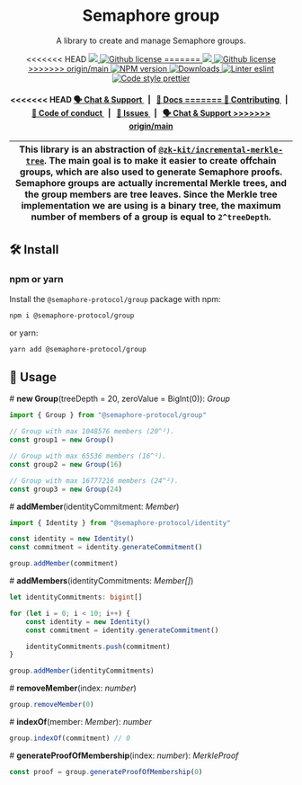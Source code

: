 <p align="center">
    <h1 align="center">
        Semaphore group
    </h1>
    <p align="center">A library to create and manage Semaphore groups.</p>
</p>

<p align="center">
<<<<<<< HEAD
    <a href="https://github.com/semaphore-protocol/semaphore.js">
        <img src="https://img.shields.io/badge/project-semaphore-blue.svg?style=flat-square">
    </a>
    <a href="https://github.com/semaphore-protocol/semaphore.js/blob/main/packages/group/LICENSE">
        <img alt="Github license" src="https://img.shields.io/github/license/semaphore-protocol/semaphore.js.svg?style=flat-square">
=======
    <a href="https://github.com/semaphore-protocol">
        <img src="https://img.shields.io/badge/project-Semaphore-blue.svg?style=flat-square">
    </a>
    <a href="https://github.com/semaphore-protocol/semaphore/blob/main/LICENSE">
        <img alt="Github license" src="https://img.shields.io/github/license/semaphore-protocol/semaphore.svg?style=flat-square">
>>>>>>> origin/main
    </a>
    <a href="https://www.npmjs.com/package/@semaphore-protocol/group">
        <img alt="NPM version" src="https://img.shields.io/npm/v/@semaphore-protocol/group?style=flat-square" />
    </a>
    <a href="https://npmjs.org/package/@semaphore-protocol/group">
        <img alt="Downloads" src="https://img.shields.io/npm/dm/@semaphore-protocol/group.svg?style=flat-square" />
    </a>
    <a href="https://eslint.org/">
        <img alt="Linter eslint" src="https://img.shields.io/badge/linter-eslint-8080f2?style=flat-square&logo=eslint" />
    </a>
    <a href="https://prettier.io/">
        <img alt="Code style prettier" src="https://img.shields.io/badge/code%20style-prettier-f8bc45?style=flat-square&logo=prettier" />
    </a>
</p>

<div align="center">
    <h4>
<<<<<<< HEAD
        <a href="https://t.me/joinchat/B-PQx1U3GtAh--Z4Fwo56A">
            🗣️ Chat &amp; Support
        </a>
        <span>&nbsp;&nbsp;|&nbsp;&nbsp;</span>
        <a href="https://semaphore-protocol.github.io/semaphore.js/group">
            📘 Docs
=======
        <a href="https://github.com/semaphore-protocol/semaphore/blob/main/CONTRIBUTING.md">
            👥 Contributing
        </a>
        <span>&nbsp;&nbsp;|&nbsp;&nbsp;</span>
        <a href="https://github.com/semaphore-protocol/semaphore/blob/main/CODE_OF_CONDUCT.md">
            🤝 Code of conduct
        </a>
        <span>&nbsp;&nbsp;|&nbsp;&nbsp;</span>
        <a href="https://github.com/semaphore-protocol/semaphore/contribute">
            🔎 Issues
        </a>
        <span>&nbsp;&nbsp;|&nbsp;&nbsp;</span>
        <a href="https://discord.gg/6mSdGHnstH">
            🗣️ Chat &amp; Support
>>>>>>> origin/main
        </a>
    </h4>
</div>

| This library is an abstraction of [`@zk-kit/incremental-merkle-tree`](https://github.com/privacy-scaling-explorations/zk-kit/tree/main/packages/incremental-merkle-tree). The main goal is to make it easier to create offchain groups, which are also used to generate Semaphore proofs. Semaphore groups are actually incremental Merkle trees, and the group members are tree leaves. Since the Merkle tree implementation we are using is a binary tree, the maximum number of members of a group is equal to `2^treeDepth`. |
| -------------------------------------------------------------------------------------------------------------------------------------------------------------------------------------------------------------------------------------------------------------------------------------------------------------------------------------------------------------------------------------------------------------------------------------------------------------------------------------------------------------------------------- |

## 🛠 Install

### npm or yarn

Install the `@semaphore-protocol/group` package with npm:

```bash
npm i @semaphore-protocol/group
```

or yarn:

```bash
yarn add @semaphore-protocol/group
```

## 📜 Usage

\# **new Group**(treeDepth = 20, zeroValue = BigInt(0)): _Group_

```typescript
import { Group } from "@semaphore-protocol/group"

// Group with max 1048576 members (20^²).
const group1 = new Group()

// Group with max 65536 members (16^²).
const group2 = new Group(16)

// Group with max 16777216 members (24^²).
const group3 = new Group(24)
```

\# **addMember**(identityCommitment: _Member_)

```typescript
import { Identity } from "@semaphore-protocol/identity"

const identity = new Identity()
const commitment = identity.generateCommitment()

group.addMember(commitment)
```

\# **addMembers**(identityCommitments: _Member\[]_)

```typescript
let identityCommitments: bigint[]

for (let i = 0; i < 10; i++) {
    const identity = new Identity()
    const commitment = identity.generateCommitment()

    identityCommitments.push(commitment)
}

group.addMember(identityCommitments)
```

\# **removeMember**(index: _number_)

```typescript
group.removeMember(0)
```

\# **indexOf**(member: _Member_): _number_

```typescript
group.indexOf(commitment) // 0
```

\# **generateProofOfMembership**(index: _number_): _MerkleProof_

```typescript
const proof = group.generateProofOfMembership(0)
```
